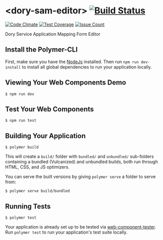 # \<dory-sam-editor\> [![Build Status](https://travis-ci.org/doryElements/dory-sam-editor.svg?branch=master)](https://travis-ci.org/doryElements/dory-sam-editor) 
[![Code Climate](https://codeclimate.com/github/doryElements/dory-sam-editor/badges/gpa.svg)](https://codeclimate.com/github/doryElements/dory-sam-editor)
[![Test Coverage](https://codeclimate.com/github/doryElements/dory-sam-editor/badges/coverage.svg)](https://codeclimate.com/github/doryElements/dory-sam-editor/coverage)
[![Issue Count](https://codeclimate.com/github/doryElements/dory-sam-editor/badges/issue_count.svg)](https://codeclimate.com/github/doryElements/dory-sam-editor)

Dory Service Application Mapping Form Editor

## Install the Polymer-CLI

First, make sure you have the [NodeJs](https://nodejs.org/en/) installed. Then run `npm run dev-install` to install all global dependencies to run your application locally.

## Viewing Your Web Components Demo

```
$ npm run dev
```

## Test Your Web Components

```
$ npm run test
```


## Building Your Application

```
$ polymer build
```

This will create a `build/` folder with `bundled/` and `unbundled/` sub-folders
containing a bundled (Vulcanized) and unbundled builds, both run through HTML,
CSS, and JS optimizers.

You can serve the built versions by giving `polymer serve` a folder to serve
from:

```
$ polymer serve build/bundled
```

## Running Tests

```
$ polymer test
```

Your application is already set up to be tested via [web-component-tester](https://github.com/Polymer/web-component-tester). Run `polymer test` to run your application's test suite locally.
